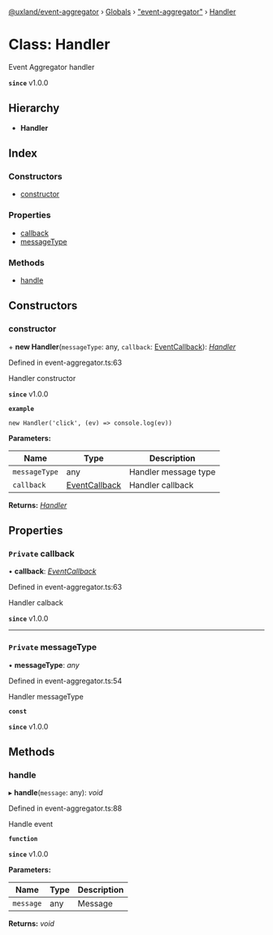 [@uxland/event-aggregator](../README.md) › [Globals](../globals.md) › ["event-aggregator"](../modules/_event_aggregator_.md) › [Handler](_event_aggregator_.handler.md)

# Class: Handler

Event Aggregator handler

**`since`** v1.0.0

## Hierarchy

* **Handler**

## Index

### Constructors

* [constructor](_event_aggregator_.handler.md#constructor)

### Properties

* [callback](_event_aggregator_.handler.md#private-callback)
* [messageType](_event_aggregator_.handler.md#private-messagetype)

### Methods

* [handle](_event_aggregator_.handler.md#handle)

## Constructors

###  constructor

\+ **new Handler**(`messageType`: any, `callback`: [EventCallback](../modules/_event_aggregator_.md#eventcallback)): *[Handler](_event_aggregator_.handler.md)*

Defined in event-aggregator.ts:63

Handler constructor

**`since`** v1.0.0

**`example`** 

`new Handler('click', (ev) => console.log(ev))`

**Parameters:**

Name | Type | Description |
------ | ------ | ------ |
`messageType` | any | Handler message type |
`callback` | [EventCallback](../modules/_event_aggregator_.md#eventcallback) | Handler callback |

**Returns:** *[Handler](_event_aggregator_.handler.md)*

## Properties

### `Private` callback

• **callback**: *[EventCallback](../modules/_event_aggregator_.md#eventcallback)*

Defined in event-aggregator.ts:63

Handler calback

**`since`** v1.0.0

___

### `Private` messageType

• **messageType**: *any*

Defined in event-aggregator.ts:54

Handler messageType

**`const`** 

**`since`** v1.0.0

## Methods

###  handle

▸ **handle**(`message`: any): *void*

Defined in event-aggregator.ts:88

Handle event

**`function`** 

**`since`** v1.0.0

**Parameters:**

Name | Type | Description |
------ | ------ | ------ |
`message` | any | Message  |

**Returns:** *void*
